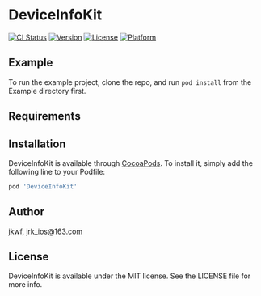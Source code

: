 # DeviceInfoKit

[![CI Status](https://img.shields.io/travis/jkwf/DeviceInfoKit.svg?style=flat)](https://travis-ci.org/jkwf/DeviceInfoKit)
[![Version](https://img.shields.io/cocoapods/v/DeviceInfoKit.svg?style=flat)](https://cocoapods.org/pods/DeviceInfoKit)
[![License](https://img.shields.io/cocoapods/l/DeviceInfoKit.svg?style=flat)](https://cocoapods.org/pods/DeviceInfoKit)
[![Platform](https://img.shields.io/cocoapods/p/DeviceInfoKit.svg?style=flat)](https://cocoapods.org/pods/DeviceInfoKit)

## Example

To run the example project, clone the repo, and run `pod install` from the Example directory first.

## Requirements

## Installation

DeviceInfoKit is available through [CocoaPods](https://cocoapods.org). To install
it, simply add the following line to your Podfile:

```ruby
pod 'DeviceInfoKit'
```

## Author

jkwf, jrk_ios@163.com

## License

DeviceInfoKit is available under the MIT license. See the LICENSE file for more info.
